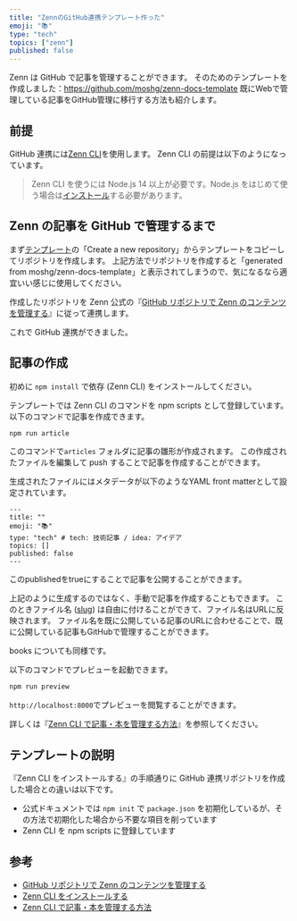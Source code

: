 ```yaml
---
title: "ZennのGitHub連携テンプレート作った"
emoji: "📚"
type: "tech"
topics: ["zenn"]
published: false
---
```


Zenn は GitHub で記事を管理することができます。
そのためのテンプレートを作成しました：https://github.com/moshg/zenn-docs-template
既にWebで管理している記事をGitHub管理に移行する方法も紹介します。

## 前提

GitHub 連携には[Zenn CLI](https://zenn.dev/zenn/articles/install-zenn-cli)を使用します。
Zenn CLI の前提は以下のようになっています。

> Zenn CLI を使うには Node.js 14 以上が必要です。Node.js をはじめて使う場合は[インストール](https://nodejs.org/ja)する必要があります。

## Zenn の記事を GitHub で管理するまで

まず[テンプレート](https://github.com/moshg/zenn-docs-template)の「Create a new repository」からテンプレートをコピーしてリポジトリを作成します。
上記方法でリポジトリを作成すると「generated from moshg/zenn-docs-template」と表示されてしまうので、気になるなら適宜いい感じに使用してください。

作成したリポジトリを Zenn 公式の『[GitHub リポジトリで Zenn のコンテンツを管理する](https://zenn.dev/zenn/articles/connect-to-github#github%E3%81%A8%E3%81%AE%E9%80%A3%E6%90%BA%E6%89%8B%E9%A0%86)』に従って連携します。

これで GitHub 連携ができました。

## 記事の作成

初めに `npm install` で依存 (Zenn CLI) をインストールしてください。

テンプレートでは Zenn CLI のコマンドを npm scripts として登録しています。
以下のコマンドで記事を作成できます。

```sh
npm run article
```

このコマンドで`articles` フォルダに記事の雛形が作成されます。
この作成されたファイルを編集して push することで記事を作成することができます。

生成されたファイルにはメタデータが以下のようなYAML front matterとして設定されています。

```
---
title: ""
emoji: "📚"
type: "tech" # tech: 技術記事 / idea: アイデア
topics: []
published: false
---
```

このpublishedをtrueにすることで記事を公開することができます。

上記のように生成するのではなく、手動で記事を作成することもできます。
このときファイル名 ([slug](https://zenn.dev/zenn/articles/what-is-slug)) は自由に付けることができて、ファイル名はURLに反映されます。
ファイル名を既に公開している記事のURLに合わせることで、既に公開している記事もGitHubで管理することができます。

books についても同様です。

以下のコマンドでプレビューを起動できます。

```sh
npm run preview
```

`http://localhost:8000`でプレビューを閲覧することができます。

詳しくは『[Zenn CLI で記事・本を管理する方法](https://zenn.dev/zenn/articles/zenn-cli-guide)』を参照してください。

## テンプレートの説明

『Zenn CLI をインストールする』の手順通りに GitHub 連携リポジトリを作成した場合との違いは以下です。

- 公式ドキュメントでは `npm init` で `package.json` を初期化しているが、その方法で初期化した場合から不要な項目を削っています
- Zenn CLI を npm scripts に登録しています

## 参考

- [GitHub リポジトリで Zenn のコンテンツを管理する](https://zenn.dev/zenn/articles/connect-to-github)
- [Zenn CLI をインストールする](https://zenn.dev/zenn/articles/install-zenn-cli)
- [Zenn CLI で記事・本を管理する方法](https://zenn.dev/zenn/articles/zenn-cli-guide)
